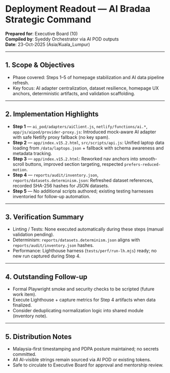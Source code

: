 # Deployment Readout — AI Bradaa Strategic Command

**Prepared for**: Executive Board (10)  
**Compiled by**: Syeddy Orchestrator via AI POD outputs  
**Date**: 23-Oct-2025 (Asia/Kuala_Lumpur)

---

## 1. Scope & Objectives
- Phase covered: Steps 1–5 of homepage stabilization and AI data pipeline refresh.  
- Key focus: AI adapter centralization, dataset resilience, homepage UX anchors, deterministic artifacts, and validation scaffolding.

---

## 2. Implementation Highlights
- **Step 1** — `ai_pod/adapters/aiClient.js`, `netlify/functions/ai.*`, `app/js/aipod/provider-proxy.js`: Introduced mock-aware AI adapter with safe Netlify proxy fallback (no key spam).
- **Step 2** — `app/index.v15.2.html`, `src/scripts/api.js`: Unified laptop data loading from `/data/laptops.json` + fallback with schema awareness and metadata tracking.
- **Step 3** — `app/index.v15.2.html`: Reworked nav anchors into smooth-scroll buttons, improved section targeting, respected `prefers-reduced-motion`.
- **Step 4** — `reports/audit/inventory.json`, `reports/datasets.determinism.json`: Refreshed dataset references, recorded SHA-256 hashes for JSON datasets.
- **Step 5** — No additional scripts authored; existing testing harnesses inventoried for follow-up automation.

---

## 3. Verification Summary
- Linting / Tests: None executed automatically during these steps (manual validation pending).  
- Determinism: `reports/datasets.determinism.json` aligns with `reports/audit/inventory.json` hashes.  
- Performance: Lighthouse harness (`tests/perf/run-lh.mjs`) ready; no new run captured during Step 4.

---

## 4. Outstanding Follow-up
- Formal Playwright smoke and security checks to be scripted (future work item).  
- Execute Lighthouse + capture metrics for Step 4 artifacts when data finalized.  
- Consider deduplicating normalization logic into shared module (inventory note).

---

## 5. Distribution Notes
- Malaysia-first timestamping and PDPA posture maintained; no secrets committed.  
- All AI-visible strings remain sourced via AI POD or existing tokens.  
- Safe to circulate to Executive Board for approval and mentorship review.
